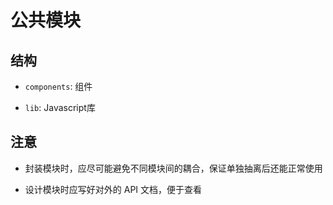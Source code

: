 # 公共模块

## 结构

- ```components```: 组件

- ```lib```: Javascript库

## 注意

- 封装模块时，应尽可能避免不同模块间的耦合，保证单独抽离后还能正常使用

- 设计模块时应写好对外的 API 文档，便于查看

